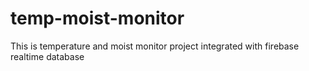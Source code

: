 # temp-moist-monitor
This is temperature and moist monitor project integrated with firebase realtime database
